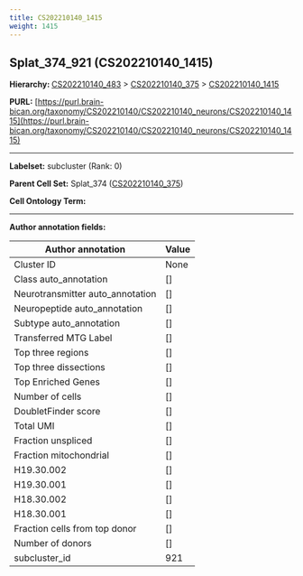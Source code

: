```yaml
---
title: CS202210140_1415
weight: 1415
---
```

## Splat_374_921 (CS202210140_1415)
<b>Hierarchy: </b>
[CS202210140_483](../CS202210140_483) >
[CS202210140_375](../CS202210140_375) >
[CS202210140_1415](../CS202210140_1415)

**PURL:** [https://purl.brain-bican.org/taxonomy/CS202210140/CS202210140_neurons/CS202210140_1415](https://purl.brain-bican.org/taxonomy/CS202210140/CS202210140_neurons/CS202210140_1415)

---


**Labelset:** subcluster (Rank: 0)

**Parent Cell Set:** Splat_374 ([CS202210140_375](../CS202210140_375))



**Cell Ontology Term:** 

[MARKER GENES.]: #


---

[TRANSFERRED ANNOTATIONS.]: #


[AUTHOR ANNOTATION FIELDS.]: #


**Author annotation fields:**

| Author annotation | Value |
|-------------------|-------|
|Cluster ID|None|
|Class auto_annotation|[]|
|Neurotransmitter auto_annotation|[]|
|Neuropeptide auto_annotation|[]|
|Subtype auto_annotation|[]|
|Transferred MTG Label|[]|
|Top three regions|[]|
|Top three dissections|[]|
|Top Enriched Genes|[]|
|Number of cells|[]|
|DoubletFinder score|[]|
|Total UMI|[]|
|Fraction unspliced|[]|
|Fraction mitochondrial|[]|
|H19.30.002|[]|
|H19.30.001|[]|
|H18.30.002|[]|
|H18.30.001|[]|
|Fraction cells from top donor|[]|
|Number of donors|[]|
|subcluster_id|921|
